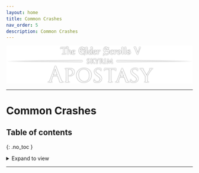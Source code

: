 ```yaml
---
layout: home
title: Common Crashes
nav_order: 5
description: Common Crashes
---
```


![image](/Assets/images/apostasy-header.png)

---

# Common Crashes

## Table of contents
{: .no_toc }
<details markdown="block">
  <summary>
     Expand to view
  </summary>
  {: .text-delta }
1. TOC
{:toc}
</details>

---